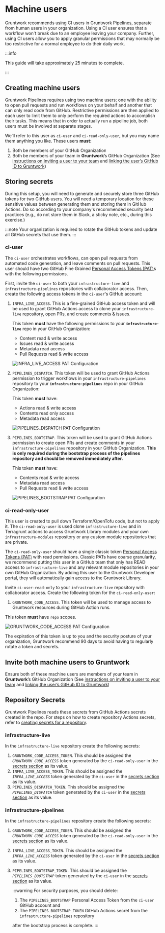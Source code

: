# Machine users

Gruntwork recommends using CI users in Gruntwork Pipelines, separate from human users in your organization. Using a CI user ensures that a workflow won't break due to an employee leaving your company. Further, using CI users allow you to apply granular permissions that may normally be too restrictive for a normal employee to do their daily work.

:::info

 This guide will take approximately 25 minutes to complete.

:::

## Creating machine users

Gruntwork Pipelines requires using two machine users; one with the ability to open pull requests and run workflows on your behalf and another that can only read code from GitHub. Restrictive permissions are then applied to each user to limit them to only perform the required actions to accomplish their tasks. This means that in order to actually run a pipeline job, both users must be involved at separate stages.

We’ll refer to this user as `ci-user` and `ci-read-only-user`, but you may name them anything you like. These users **must**:

1. Both be members of your GitHub Organization
1. Both be members of your team in **Gruntwork**’s GitHub Organization (See [instructions on inviting a user to your team](https://docs.gruntwork.io/developer-portal/invite-team#inviting-team-members) and [linking the user’s GitHub ID to Gruntwork](https://docs.gruntwork.io/developer-portal/link-github-id))

## Storing secrets
During this setup, you will need to generate and securely store three GitHub tokens for two GitHub users. You will need a temporary location for these sensitive values between generating them and storing them in GitHub Actions. Do so according to your company's recommended security best practices (e.g., do not store them in Slack, a sticky note, etc., during this exercise.)

:::note
Your organization is required to rotate the GitHub tokens and update all GitHub secrets that use them.
:::

### ci-user

The `ci-user` orchestrates workflows, can open pull requests from automated code generation, and leave comments on pull requests. This user should have two GitHub Fine Grained [Personal Access Tokens (PAT)](https://docs.github.com/en/authentication/keeping-your-account-and-data-secure/managing-your-personal-access-tokens#fine-grained-personal-access-tokens)s with the following permissions.

First, invite the `ci-user` to both your `infrastructure-live` and `infrastructure-pipelines` repositories with collaborator access. Then, create the following access tokens in the `ci-user`'s GitHub account:

1. `INFRA_LIVE_ACCESS`. This is a fine-grained GitHub access token and will be used to grant GitHub Actions access to clone your `infrastructure-live` repository, open PRs, and create comments & issues.

    This token **must** have the following permissions to your **`infrastructure-live`** repo in your GitHub Organization:

    - Content read & write access
    - Issues read & write access
    - Metadata read access
    - Pull Requests read & write access

    ![INFRA_LIVE_ACCESS PAT Configuration](/img/pipelines/security/INFRA_LIVE_ACCESS.png)

1. `PIPELINES_DISPATCH`. This token will be used to grant GitHub Actions permission to trigger workflows in your `infrastructure-pipelines` repository to your **`infrastructure-pipelines`** repo in your GitHub Organization:

    This token **must** have:

    - Actions read & write access
    - Contents read only access
    - Metadata read access

    ![PIPELINES_DISPATCH PAT Configuration](/img/pipelines/security/PIPELINES_DISPATCH.png)

1. `PIPELINES_BOOTSTRAP`. This token will be used to grant GitHub Actions permission to create open PRs and create comments in your `infrastructure-pipelines` repository in your GitHub Organization. **This is only required during the bootstrap process of the pipelines repository and should be removed immediately after.**

    This token **must** have:

    - Contents read & write access
    - Metadata read access
    - Pull Requests read & write access

    ![PIPELINES_BOOTSTRAP PAT Configuration](/img/pipelines/security/PIPELINES_BOOTSTRAP.png)

### ci-read-only-user

This user is created to pull down Terraform/OpenTofu code, but not to apply it. The `ci-read-only-user` is used clone `infrastructure-live` and in Terragrunt actions to access Gruntwork Library modules and your own `infrastructure-modules` repository or any custom module repositories that are private.

The `ci-read-only-user` should have a single classic token [Personal Access Tokens (PAT)](https://docs.github.com/en/authentication/keeping-your-account-and-data-secure/managing-your-personal-access-tokens#personal-access-tokens-classic) with read permissions. Classic PATs have coarse granularity, we recommend putting this user in a GitHub team that only has READ access to `infrastructure-live` and any relevant module repositories in your own GitHub Organization. By adding this user to the Gruntwork Developer portal, they will automatically gain access to the Gruntwork Library.

Invite `ci-user-read-only` to your `infrastructure-live` repository with collaborator access. Create the following token for the `ci-read-only-user`:

1. `GRUNTWORK_CODE_ACCESS`. This token will be used to manage access to Gruntwork resources during GitHub Action runs.

This token **must** have `repo` scopes.

![GRUNTWORK_CODE_ACCESS PAT Configuration](/img/pipelines/security/GRUNTWORK_CODE_ACCESS.png)

The expiration of this token is up to you and the security posture of your organization, Gruntwork recommend 90 days to avoid having to regularly rotate a token and secrets.

## Invite both machine users to Gruntwork
Ensure both of these machine users are members of your team in **Gruntwork**’s GitHub Organization (See [instructions on inviting a user to your team](https://docs.gruntwork.io/developer-portal/invite-team#inviting-team-members) and [linking the user’s GitHub ID to Gruntwork](https://docs.gruntwork.io/developer-portal/link-github-id))

## Repository Secrets

Gruntwork Pipelines reads these secrets from GitHub Actions secrets created in the repo. For steps on how to create repository Actions secrets, refer to [creating secrets for a repository](https://docs.github.com/en/actions/security-guides/using-secrets-in-github-actions#creating-secrets-for-a-repository).

### infrastructure-live

In the `infrastructure-live` repository create the following secrets:
1. `GRUNTWORK_CODE_ACCESS_TOKEN`. This should be assigned the _`GRUNTWORK_CODE_ACCESS`_ token generated by the `ci-read-only-user` in the [secrets section](#ci-read-only-user) as its value.
1. `INFRA_LIVE_ACCESS_TOKEN`. This should be assigned the _`INFRA_LIVE_ACCESS`_ token generated by the `ci-user` in the [secrets section](#ci-user) as its value.
1. `PIPELINES_DISPATCH_TOKEN`. This should be assigned the _`PIPELINES_DISPATCH`_ token generated by the `ci-user` in the [secrets section](#ci-user) as its value.

### infrastructure-pipelines

In the `infrastructure-pipelines` repository create the following secrets:
1. `GRUNTWORK_CODE_ACCESS_TOKEN`. This should be assigned the _`GRUNTWORK_CODE_ACCESS`_ token generated by the `ci-read-only-user` in the [secrets section](#ci-read-only-user) as its value.
1. `INFRA_LIVE_ACCESS_TOKEN`. This should be assigned the _`INFRA_LIVE_ACCESS`_ token generated by the `ci-user` in the [secrets section](#ci-user) as its value.
1. `PIPELINES_BOOTSTRAP_TOKEN`. This should be assigned the _`PIPELINES_BOOTSTRAP`_ token generated by the `ci-user` in the [secrets section](#ci-user) as its value.

    :::warning
    For security purposes, you should delete:
    1. The `PIPELINES_BOOTSTRAP` Personal Access Token from the `ci-user` GitHub account and
    1. The `PIPELINES_BOOTSTRAP_TOKEN` GitHub Actions secret from the `infrastructure-pipelines` repository

    after the bootstrap process is complete.
    :::


<!-- ##DOCS-SOURCER-START
{
  "sourcePlugin": "local-copier",
  "hash": "f2667e734db0905a9e0d72097394c8ae"
}
##DOCS-SOURCER-END -->
